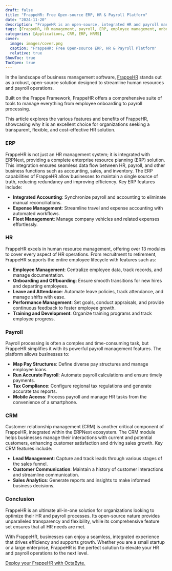 ```yaml
---
draft: false
title: "FrappeHR: Free Open-source ERP, HR & Payroll Platform"
date: "2024-11-20"
description: "FrappeHR is an open-source, integrated HR and payroll management system built on the Frappe Framework, offering comprehensive tools for employee management, payroll processing, and ERP functionality. It streamlines business operations and ensures efficiency across HR, payroll, and ERP modules."
tags: [FrappeHR, HR management, payroll, ERP, employee management, onboarding, offboarding, performance management, training, tax compliance, CRM, business software, open-source, integration, automation, expense management, fleet management]
categories: [Applications, CRM, ERP, HRMS]
cover:
  image: images/cover.png
  caption: "FrappeHR: Free Open-source ERP, HR & Payroll Platform"
  relative: true
ShowToc: true
TocOpen: true
---
```



In the landscape of business management software, [FrappeHR](https://octabyte.io/applications/crm-erp/frappehr) stands out as a robust, open\-source solution designed to streamline human resources and payroll operations. 

Built on the Frappe Framework, FrappeHR offers a comprehensive suite of tools to manage everything from employee onboarding to payroll processing. 

This article explores the various features and benefits of FrappeHR, showcasing why it is an excellent choice for organizations seeking a transparent, flexible, and cost\-effective HR solution.

### ERP

FrappeHR is not just an HR management system; it is integrated with ERPNext, providing a complete enterprise resource planning (ERP) solution. This integration ensures seamless data flow between HR, payroll, and other business functions such as accounting, sales, and inventory. The ERP capabilities of FrappeHR allow businesses to maintain a single source of truth, reducing redundancy and improving efficiency. Key ERP features include:

* **Integrated Accounting**: Synchronize payroll and accounting to eliminate manual reconciliations.
* **Expense Management**: Streamline travel and expense accounting with automated workflows.
* **Fleet Management**: Manage company vehicles and related expenses effortlessly.

### HR

FrappeHR excels in human resource management, offering over 13 modules to cover every aspect of HR operations. From recruitment to retirement, FrappeHR supports the entire employee lifecycle with features such as:

* **Employee Management**: Centralize employee data, track records, and manage documentation.
* **Onboarding and Offboarding**: Ensure smooth transitions for new hires and departing employees.
* **Leave and Attendance**: Automate leave policies, track attendance, and manage shifts with ease.
* **Performance Management**: Set goals, conduct appraisals, and provide continuous feedback to foster employee growth.
* **Training and Development**: Organize training programs and track employee progress.

### Payroll

Payroll processing is often a complex and time\-consuming task, but FrappeHR simplifies it with its powerful payroll management features. The platform allows businesses to:

* **Map Pay Structures**: Define diverse pay structures and manage employee loans.
* **Run Accurate Payroll**: Automate payroll calculations and ensure timely payments.
* **Tax Compliance**: Configure regional tax regulations and generate accurate tax reports.
* **Mobile Access**: Process payroll and manage HR tasks from the convenience of a smartphone.

### CRM

Customer relationship management (CRM) is another critical component of FrappeHR, integrated within the ERPNext ecosystem. The CRM module helps businesses manage their interactions with current and potential customers, enhancing customer satisfaction and driving sales growth. Key CRM features include:

* **Lead Management**: Capture and track leads through various stages of the sales funnel.
* **Customer Communication**: Maintain a history of customer interactions and streamline communication.
* **Sales Analytics**: Generate reports and insights to make informed business decisions.

### Conclusion

FrappeHR is an ultimate all\-in\-one solution for organizations looking to optimize their HR and payroll processes. Its open\-source nature provides unparalleled transparency and flexibility, while its comprehensive feature set ensures that all HR needs are met. 

With FrappeHR, businesses can enjoy a seamless, integrated experience that drives efficiency and supports growth. Whether you are a small startup or a large enterprise, FrappeHR is the perfect solution to elevate your HR and payroll operations to the next level.

[Deploy your FrappeHR with OctaByte.](https://octabyte.io/applications/crm-erp/frappehr)



